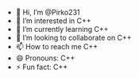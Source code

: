 - 👋 Hi, I’m @Pirko231
- 👀 I’m interested in C++
- 🌱 I’m currently learning C++
- 💞️ I’m looking to collaborate on C++
- 📫 How to reach me C++
- 😄 Pronouns: C++
- ⚡ Fun fact: C++

<!---
Pirko231/Pirko231 is a ✨ special ✨ repository because its `README.md` (this file) appears on your GitHub profile.
You can click the Preview link to take a look at your changes.
--->
